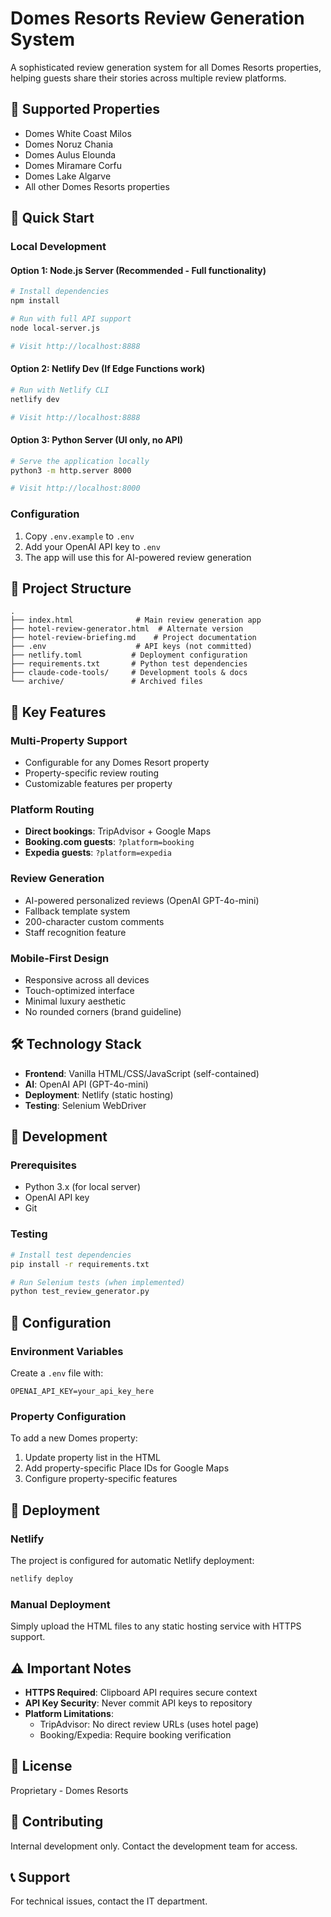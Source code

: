 # Domes Resorts Review Generation System

A sophisticated review generation system for all Domes Resorts properties, helping guests share their stories across multiple review platforms.

## 🏨 Supported Properties
- Domes White Coast Milos
- Domes Noruz Chania
- Domes Aulus Elounda
- Domes Miramare Corfu
- Domes Lake Algarve
- All other Domes Resorts properties

## 🚀 Quick Start

### Local Development

#### Option 1: Node.js Server (Recommended - Full functionality)
```bash
# Install dependencies
npm install

# Run with full API support
node local-server.js

# Visit http://localhost:8888
```

#### Option 2: Netlify Dev (If Edge Functions work)
```bash
# Run with Netlify CLI
netlify dev

# Visit http://localhost:8888
```

#### Option 3: Python Server (UI only, no API)
```bash
# Serve the application locally
python3 -m http.server 8000

# Visit http://localhost:8000
```

### Configuration
1. Copy `.env.example` to `.env`
2. Add your OpenAI API key to `.env`
3. The app will use this for AI-powered review generation

## 📁 Project Structure
```
.
├── index.html              # Main review generation app
├── hotel-review-generator.html  # Alternate version
├── hotel-review-briefing.md    # Project documentation
├── .env                    # API keys (not committed)
├── netlify.toml           # Deployment configuration
├── requirements.txt       # Python test dependencies
├── claude-code-tools/     # Development tools & docs
└── archive/               # Archived files
```

## 🎯 Key Features

### Multi-Property Support
- Configurable for any Domes Resort property
- Property-specific review routing
- Customizable features per property

### Platform Routing
- **Direct bookings**: TripAdvisor + Google Maps
- **Booking.com guests**: `?platform=booking`
- **Expedia guests**: `?platform=expedia`

### Review Generation
- AI-powered personalized reviews (OpenAI GPT-4o-mini)
- Fallback template system
- 200-character custom comments
- Staff recognition feature

### Mobile-First Design
- Responsive across all devices
- Touch-optimized interface
- Minimal luxury aesthetic
- No rounded corners (brand guideline)

## 🛠 Technology Stack
- **Frontend**: Vanilla HTML/CSS/JavaScript (self-contained)
- **AI**: OpenAI API (GPT-4o-mini)
- **Deployment**: Netlify (static hosting)
- **Testing**: Selenium WebDriver

## 🔧 Development

### Prerequisites
- Python 3.x (for local server)
- OpenAI API key
- Git

### Testing
```bash
# Install test dependencies
pip install -r requirements.txt

# Run Selenium tests (when implemented)
python test_review_generator.py
```

## 📝 Configuration

### Environment Variables
Create a `.env` file with:
```
OPENAI_API_KEY=your_api_key_here
```

### Property Configuration
To add a new Domes property:
1. Update property list in the HTML
2. Add property-specific Place IDs for Google Maps
3. Configure property-specific features

## 🚢 Deployment

### Netlify
The project is configured for automatic Netlify deployment:
```bash
netlify deploy
```

### Manual Deployment
Simply upload the HTML files to any static hosting service with HTTPS support.

## ⚠️ Important Notes
- **HTTPS Required**: Clipboard API requires secure context
- **API Key Security**: Never commit API keys to repository
- **Platform Limitations**: 
  - TripAdvisor: No direct review URLs (uses hotel page)
  - Booking/Expedia: Require booking verification

## 📄 License
Proprietary - Domes Resorts

## 🤝 Contributing
Internal development only. Contact the development team for access.

## 📞 Support
For technical issues, contact the IT department.
